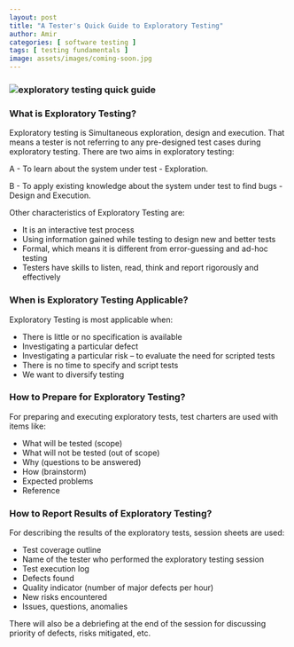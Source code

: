 ```yaml
---
layout: post
title: "A Tester's Quick Guide to Exploratory Testing"
author: Amir
categories: [ software testing ]
tags: [ testing fundamentals ]
image: assets/images/coming-soon.jpg
---
```


### ![exploratory testing quick guide](http://69.164.212.71/wp-content/uploads/2016/05/exploratory-testing-quick-guide-300x206.png)

### What is Exploratory Testing?

Exploratory testing is Simultaneous exploration, design and execution. That means a tester is not referring to any pre-designed test cases during exploratory testing. There are two aims in exploratory testing:

A - To learn about the system under test - Exploration.

B - To apply existing knowledge about the system under test to find bugs - Design and Execution.

Other characteristics of Exploratory Testing are:

*   It is an interactive test process
*   Using information gained while testing to design new and better tests
*   Formal, which means it is different from error-guessing and ad-hoc testing
*   Testers have skills to listen, read, think and report rigorously and effectively

### When is Exploratory Testing Applicable?

Exploratory Testing is most applicable when:

*   There is little or no specification is available
*   Investigating a particular defect
*   Investigating a particular risk – to evaluate the need for scripted tests
*   There is no time to specify and script tests
*   We want to diversify testing

### How to Prepare for Exploratory Testing?

For preparing and executing exploratory tests, test charters are used with items like:

*   What will be tested (scope)
*   What will not be tested (out of scope)
*   Why (questions to be answered)
*   How (brainstorm)
*   Expected problems
*   Reference

### How to Report Results of Exploratory Testing?

For describing the results of the exploratory tests, session sheets are used:

*   Test coverage outline
*   Name of the tester who performed the exploratory testing session
*   Test execution log
*   Defects found
*   Quality indicator (number of major defects per hour)
*   New risks encountered
*   Issues, questions, anomalies

There will also be a debriefing at the end of the session for discussing priority of defects, risks mitigated, etc.